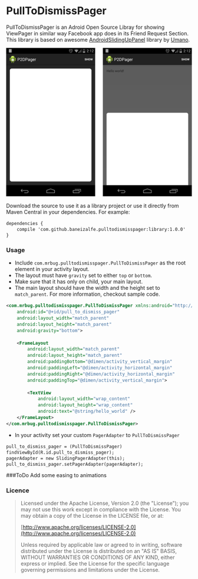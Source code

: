 PullToDismissPager
==================
PullToDismissPager is an Adroid Open Source Libray for showing ViewPager in similar way Facebook app does in its Friend Request Section. This library is based on awesome [AndroidSlidingUpPanel](https://github.com/umano/AndroidSlidingUpPanel) library by [Umano](https://github.com/umano). 

![Screenshot](/screenshot.jpg)

Download the source to use it as a library project or use it directly from Maven Central in your dependencies.  For example:

	dependencies {
		compile 'com.github.baneizalfe.pulltodismisspager:library:1.0.0'
	}


### Usage
* Include `com.mrbug.pulltodismisspager.PullToDismissPager` as the root element in your activity layout.
* The layout must have `gravity` set to either `top` or `bottom`.
* Make sure that it has only on child, your main layout.
* The main layout should have the width and the height set to `match_parent`.
For more information, checkout sample code.
```xml
<com.mrbug.pulltodismisspager.PullToDismissPager xmlns:android="http://schemas.android.com/apk/res/android"
    android:id="@+id/pull_to_dismiss_pager"
    android:layout_width="match_parent"
    android:layout_height="match_parent"
    android:gravity="bottom">

    <FrameLayout
        android:layout_width="match_parent"
        android:layout_height="match_parent"
        android:paddingBottom="@dimen/activity_vertical_margin"
        android:paddingLeft="@dimen/activity_horizontal_margin"
        android:paddingRight="@dimen/activity_horizontal_margin"
        android:paddingTop="@dimen/activity_vertical_margin">

        <TextView
            android:layout_width="wrap_content"
            android:layout_height="wrap_content"
            android:text="@string/hello_world" />
    </FrameLayout>
</com.mrbug.pulltodismisspager.PullToDismissPager>
```
* In your activity set your custom `PagerAdapter` to `PullToDismissPager`
```
pull_to_dismiss_pager = (PullToDismissPager) findViewById(R.id.pull_to_dismiss_pager);
pagerAdapter = new SlidingPagerAdapter(this);
pull_to_dismiss_pager.setPagerAdapter(pagerAdapter);
```
###ToDo
Add some easing to animations
### Licence

> Licensed under the Apache License, Version 2.0 (the "License");
> you may not use this work except in compliance with the License.
> You may obtain a copy of the License in the LICENSE file, or at:
>
>  [http://www.apache.org/licenses/LICENSE-2.0](http://www.apache.org/licenses/LICENSE-2.0)
>
> Unless required by applicable law or agreed to in writing, software
> distributed under the License is distributed on an "AS IS" BASIS,
> WITHOUT WARRANTIES OR CONDITIONS OF ANY KIND, either express or implied.
> See the License for the specific language governing permissions and
> limitations under the License.
